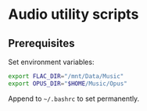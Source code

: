 # Audio utility scripts

## Prerequisites

Set environment variables:

```bash
export FLAC_DIR="/mnt/Data/Music"
export OPUS_DIR="$HOME/Music/Opus"
```

Append to `~/.bashrc` to set permanently.
